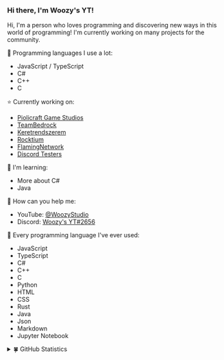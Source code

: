 ### Hi there, I'm Woozy's YT!

Hi, I'm a person who loves programming and discovering new ways in this world of programming! I'm currently working on many projects for the community.

🎥 Programming languages I use a lot:
- JavaScript / TypeScript
- C#
- C++
- C

⭐ Currently working on:
- [Piolicraft Game Studios](https://github.com/PiolicraftGameStudios)
- [TeamBedrock](https://www.youtube.com/@santigatojr)
- [Keretrendszerem](https://github.com/Keretrendszerem)
- [Rocktium](https://github.com/rocktiumbot)
- [FlamingNetwork](https://github.com/FlamingNW)
- [Discord Testers](https://github.com/discordtesters)

🧭 I'm learning:
- More about C#
- Java

🌱 How can you help me: 
- YouTube: [@WoozyStudio](https://www.youtube.com/@WoozyStudio)
- Discord: [Woozy's YT#2656](https://discord.com/users/869583777884667964)

🍄 Every programming language I've ever used:
- JavaScript
- TypeScript
- C#
- C++
- C
- Python
- HTML
- CSS
- Rust
- Java
- Json
- Markdown
- Jupyter Notebook

<details>
  <summary>🍀 GitHub Statistics</summary> 
  <img src="https://github-readme-stats.vercel.app/api/top-langs/?username=woozystudio&layout=compact&theme=gotham&langs_count=10&hide_border=true" />
  <img src="https://github-readme-stats.vercel.app/api?username=woozystudio&count_private=true&show_icons=true&theme=gotham&hide_border=true" />
  <img src="https://github-readme-streak-stats.herokuapp.com/?user=woozystudio&theme=gotham&hide_border=true" />
</details>
